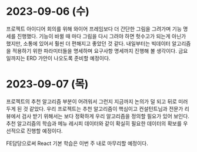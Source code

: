 # 2023-09-06 (수)

프로젝트 아이디어 회의를 위해 와이어 프레임보다 더 간단한 그림을 그려가며 기능 명세를 진행했다. 기능이 바뀔 때 마다 그림을 다시 그려야 하면 헛수고가 되는게 아닌가 했지만, 소통에 있어서 훨씬 더 편해지고 좋았던 것 같다.
내일부터는 빅데이터 알고리즘을 적용하기 위한 파라미터들을 명세하며 요구사항 명세까지 진행해 볼 생각이다.
금요일까지는 ERD 가안이 나오도록 준비할 예정이다.

# 2023-09-07 (목)

프로젝트의 추천 알고리즘 부분이 어려워서 그런지 지금까지 논의가 덜 되고 뒤로 미러두게 된 것 같았다. 우리 프로젝트는 추천 알고리즘이 핵심이고 컨설턴트님과 전문가 리뷰에서 검사 받기 위해서는 보다 정확하게 우리 알고리즘을 정의할 필요가 있어 보인다.
추천 알고리즘의 학습과 메뉴 레시피 데이터와 같이 확실히 필요한 데이터의 확보를 우선적으로 진행할 예정이다.

FE담당으로써 React 기본 학습은 이번 주 내로 마무리할 예정이다.